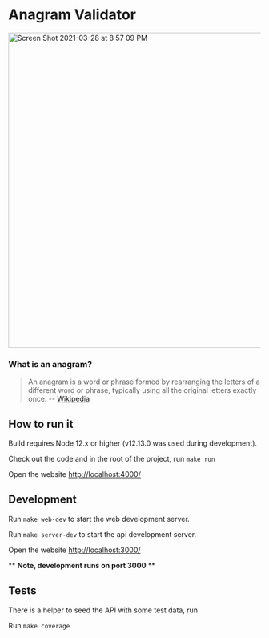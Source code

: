 # Anagram Validator

<img width="629" alt="Screen Shot 2021-03-28 at 8 57 09 PM" src="https://user-images.githubusercontent.com/119498/112774621-3e0b5400-9008-11eb-9fe4-42ca0be1b5ae.png">

### What is an anagram?

> An anagram is a word or phrase formed by rearranging the letters of a different word or phrase, typically using all the original letters exactly once. -- [Wikipedia](https://en.wikipedia.org/wiki/Anagram)

## How to run it

Build requires Node 12.x or higher (v12.13.0 was used during development).

Check out the code and in the root of the project, run `make run`

Open the website [http://localhost:4000/](http://localhost:4000/)

## Development

Run `make web-dev` to start the web development server.

Run `make server-dev` to start the api development server.

Open the website [http://localhost:3000/](http://localhost:3000/)

\*\* **Note, development runs on port 3000** \*\*

## Tests

There is a helper to seed the API with some test data, run

Run `make coverage`
